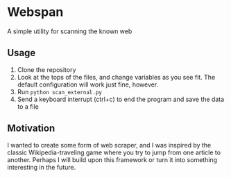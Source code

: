 # Webspan
A simple utility for scanning the known web

## Usage
1. Clone the repository
2. Look at the tops of the files, and change variables as you see fit. The default configuration will work just fine, however.
3. Run `python scan_external.py`
4. Send a keyboard interrupt (ctrl+c) to end the program and save the data to a file

##  Motivation
I wanted to create some form of web scraper, and I was inspired by the classic Wikipedia-traveling game where you try to jump from one article to another. Perhaps I will build upon this framework or turn it into something interesting in the future.
